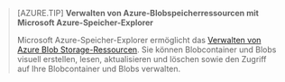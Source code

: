 > [AZURE.TIP] **Verwalten von Azure-Blobspeicherressourcen mit Microsoft Azure-Speicher-Explorer**
> 
> Microsoft Azure-Speicher-Explorer ermöglicht das [Verwalten von Azure Blob Storage-Ressourcen](../articles/vs-azure-tools-storage-explorer-blobs.md). Sie können Blobcontainer und Blobs visuell erstellen, lesen, aktualisieren und löschen sowie den Zugriff auf Ihre Blobcontainer und Blobs verwalten.

<!---HONumber=AcomDC_0727_2016-->